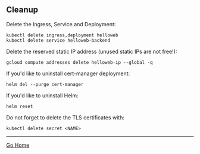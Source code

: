 <!--
Copyright 2018 Google Inc.

Licensed under the Apache License, Version 2.0 (the "License");
you may not use this file except in compliance with the License.
You may obtain a copy of the License at

    https://www.apache.org/licenses/LICENSE-2.0

Unless required by applicable law or agreed to in writing, software
distributed under the License is distributed on an "AS IS" BASIS,
WITHOUT WARRANTIES OR CONDITIONS OF ANY KIND, either express or implied.
See the License for the specific language governing permissions and
limitations under the License.
-->

## Cleanup

Delete the Ingress, Service and Deployment:

    kubectl delete ingress,deployment helloweb
    kubectl delete service helloweb-backend

Delete the reserved static IP address (unused static IPs are not free!):

    gcloud compute addresses delete helloweb-ip --global -q

If you'd like to uninstall cert-manager deployment:

    helm del --purge cert-manager

If you'd like to uninstall Helm:

    helm reset

Do not forget to delete the TLS certificates with:

    kubectl delete secret <NAME>

-----

[Go Home](README.md)
